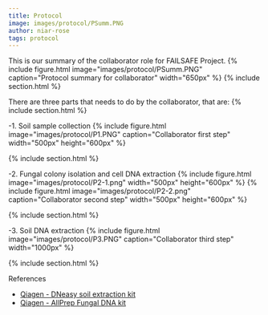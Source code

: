 ```yaml
---
title: Protocol
image: images/protocol/PSumm.PNG
author: niar-rose
tags: protocol
---
```


This is our summary of the collaborator role for FAILSAFE Project.
  {%
  include figure.html
  image="images/protocol/PSumm.PNG"
  caption="Protocol summary for collaborator"
  width="650px"
%}
{% include section.html %}

There are three parts that needs to do by the collaborator, that are:
{% include section.html %}

-1. Soil sample collection
  {%
  include figure.html
  image="images/protocol/P1.PNG"
  caption="Collaborator first step"
  width="500px"
  height="600px"
%}

{% include section.html %}

-2. Fungal colony isolation and cell DNA extraction
  {%
  include figure.html
  image="images/protocol/P2-1.png"
  width="500px"
  height="600px"
%}
  {%
  include figure.html
  image="images/protocol/P2-2.png"
  caption="Collaborator second step"
  width="500px"
  height="600px"
%}

{% include section.html %}

-3. Soil DNA extraction
  {%
  include figure.html
  image="images/protocol/P3.PNG"
  caption="Collaborator third step"
  width="1000px"
%}

{% include section.html %}

References
- [Qiagen - DNeasy soil extraction kit](https://www.qiagen.com/sg/resources/download.aspx?id=5a0517a7-711d-4085-8a28-2bb25fab828a&lang=en)
- [Qiagen - AllPrep Fungal DNA kit](https://www.qiagen.com/hr/resources/download.aspx?id=bf2e6517-b02c-4501-bc4e-e288b5e466d3&lang=en) 
